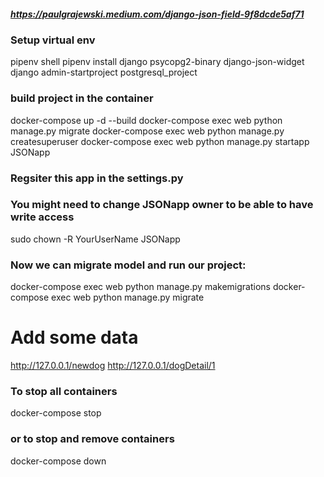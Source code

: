 ##### https://paulgrajewski.medium.com/django-json-field-9f8dcde5af71

### Setup virtual env
pipenv shell
pipenv install django psycopg2-binary django-json-widget
django admin-startproject postgresql_project

### build project in the container
docker-compose up -d --build
docker-compose exec web python manage.py migrate
docker-compose exec web python manage.py createsuperuser
docker-compose exec web python manage.py startapp JSONapp

### Regsiter this app in the settings.py

### You might need to change JSONapp owner to be able to have write access
sudo chown -R YourUserName JSONapp

### Now we can migrate model and run our project:

docker-compose exec web python manage.py makemigrations
docker-compose exec web python manage.py migrate

# Add some data
http://127.0.0.1/newdog
http://127.0.0.1/dogDetail/1

### To stop all containers
docker-compose stop

### or to stop and remove containers
docker-compose down

